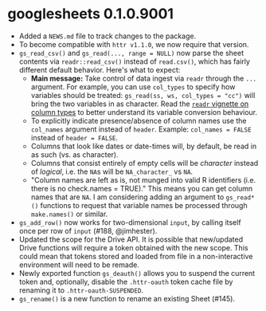 # googlesheets 0.1.0.9001

* Added a `NEWS.md` file to track changes to the package.
* To become compatible with `httr v1.1.0`, we now require that version.
* `gs_read_csv()` and `gs_read(..., range = NULL)` now parse the sheet contents via `readr::read_csv()` instead of `read.csv()`, which has fairly different default behavior. Here's what to expect:
  - __Main message:__ Take control of data ingest via `readr` through the `...` argument. For example, you can use `col_types` to specify how variables should be treated: `gs_read(ss, ws, col_types = "cc")` will bring the two variables in as character. Read the [`readr` vignette on column types](https://cran.r-project.org/web/packages/readr/vignettes/column-types.html) to better understand its variable conversion behaviour.
  - To explicitly indicate presence/absence of column names use the `col_names` argument instead of `header`. Example: `col_names = FALSE` instead of `header = FALSE`.
  - Columns that look like dates or date-times will, by default, be read in as such (vs. as character). 
  - Columns that consist entirely of empty cells will be *character* instead of *logical*, i.e. the `NA`s will be `NA_character_` vs `NA`.
  - "Column names are left as is, not munged into valid R identifiers (i.e. there is no check.names = TRUE)." This means you can get column names that are `NA`. I am considering adding an argument to `gs_read*()` functions to request that variable names be processed through `make.names()` or similar.
* `gs_add_row()` now works for two-dimensional `input`, by calling itself once per row of `input` (#188, @jimhester).
* Updated the scope for the Drive API. It is possible that new/updated Drive functions will require a token obtained with the new scope. This could mean that tokens stored and loaded from file in a non-interactive environment will need to be remade.
* Newly exported function `gs_deauth()` allows you to suspend the current token and, optionally, disable the `.httr-oauth` token cache file by renaming it to `.httr-oauth-SUSPENDED`.
* `gs_rename()` is a new function to rename an existing Sheet (#145).

